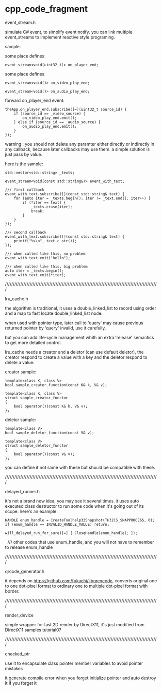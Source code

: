 # cpp_code_fragment

event_stream.h

simulate C# event, to simplify event notify. you can link multiple event_streams to implement reactive style programing.

sample:

some place defines:

    event_stream<void(uint32_t)> on_player_end;
   
some place defines:

    event_stream<void()> on_video_play_end;

    event_stream<void()> on_audio_play_end;
    
forward on_player_end event:
    
    theApp.on_player_end.subscribe([=](uint32_t source_id) {
        if (source_id == _video_source) {
            on_video_play_end.emit();
        } else if (source_id == _audio_source) {
            on_audio_play_end.emit();
        } 
    });
    
warning : you should not delete any paramter either directly or indirectly in any callback, because later callbacks may use them. a simple solution is just pass by value.

here is the sample:
    
    std::vector<std::string> _texts;
    
    event_stream<void(const std::string&)> event_with_text;
    
    /// first callback
    event_with_text.subscribe([](const std::string& text) {
        for (auto iter = _texts.begin(); iter != _text.end(); iter++) {
            if (*iter == text) {
                _texts.erase(iter);
                break;
            }
        }
    });
    
    /// second callback
    event_with_text.subscribe([](const std::string& text) {
        printf("%s\n", text.c_str());
    });
   
    /// when called like this, no problem
    event_with_text.emit("hello");
    
    /// when called like this, big problem
    auto iter = _texts.begin();
    event_with_text.emit(*iter);
    
////////////////////////////////////////////////////////////////////////////////////////////////////

lru_cache.h

the algorithm is traditional, it uses a double_linked_list to record using order and a map to fast locate double_linked_list node. 

when used with pointer type, later call to 'query' may cause previous returned pointer by 'query' invalid, use it carefully.

but you can add life-cycle management whith an extra 'release' semantics to get more detailed control.

lru_cache needs a creator and a deletor (can use default deletor), the creator respond to create a value with a key and the deletor respond to delete a value.

creator sample:

    template<class K, class V>
    bool sample_creator_function(const K& k, V& v);

    template<class K, class V>
    struct sample_creator_functor
    {
        bool operator()(const K& k, V& v);
    };

deletor sample:

    template<class V>
    bool sample_deletor_function(const V& v);

    template<class V>
    struct sample_deletor_functor
    {
        bool operator()(const V& v);
    };
    
you can define it not same with these but should be compatible with these.

////////////////////////////////////////////////////////////////////////////////////////////////////

delayed_runner.h

it's not a brand new idea, you may see it several times. it uses auto executed class destructor to run some code when it's going out of its scope. here's an example:

    HANDLE enum_handle = CreateToolhelp32Snapshot(TH32CS_SNAPPROCESS, 0);
    if (enum_handle == INVALID_HANDLE_VALUE) return;
        
    will_delayed_run_for_sure([=] { CloseHandle(enum_handle); });
    /// other codes that use enum_handle, and you will not have to remember to release enum_handle

////////////////////////////////////////////////////////////////////////////////////////////////////

qrcode_generator.h

it depends on https://github.com/fukuchi/libqrencode, converts original one to one dot-pixel format to ordinary one to multiple dot-pixel format with border.

////////////////////////////////////////////////////////////////////////////////////////////////////

render_device

simple wrapper for fast 2D render by DirectX11, it's just modified from DirectX11 samples tutorial07

////////////////////////////////////////////////////////////////////////////////////////////////////

checked_ptr

use it to encapsulate class pointer member variables to avoid pointer mistakes

it generate compile error when you forget initialize pointer and auto destroy it if you forget it
